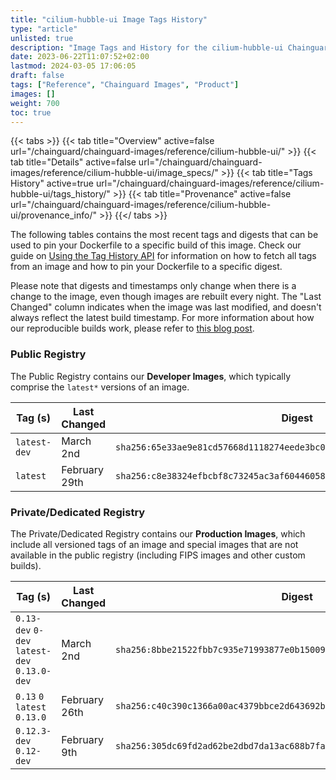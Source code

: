 ```yaml
---
title: "cilium-hubble-ui Image Tags History"
type: "article"
unlisted: true
description: "Image Tags and History for the cilium-hubble-ui Chainguard Image"
date: 2023-06-22T11:07:52+02:00
lastmod: 2024-03-05 17:06:05
draft: false
tags: ["Reference", "Chainguard Images", "Product"]
images: []
weight: 700
toc: true
---
```


{{< tabs >}}
{{< tab title="Overview" active=false url="/chainguard/chainguard-images/reference/cilium-hubble-ui/" >}}
{{< tab title="Details" active=false url="/chainguard/chainguard-images/reference/cilium-hubble-ui/image_specs/" >}}
{{< tab title="Tags History" active=true url="/chainguard/chainguard-images/reference/cilium-hubble-ui/tags_history/" >}}
{{< tab title="Provenance" active=false url="/chainguard/chainguard-images/reference/cilium-hubble-ui/provenance_info/" >}}
{{</ tabs >}}

The following tables contains the most recent tags and digests that can be used to pin your Dockerfile to a specific build of this image. Check our guide on [Using the Tag History API](/chainguard/chainguard-images/using-the-tag-history-api/) for information on how to fetch all tags from an image and how to pin your Dockerfile to a specific digest.

Please note that digests and timestamps only change when there is a change to the image, even though images are rebuilt every night. The "Last Changed" column indicates when the image was last modified, and doesn't always reflect the latest build timestamp. For more information about how our reproducible builds work, please refer to [this blog post](https://www.chainguard.dev/unchained/reproducing-chainguards-reproducible-image-builds).

### Public Registry
The Public Registry contains our **Developer Images**, which typically comprise the `latest*` versions of an image.

| Tag (s)       | Last Changed  | Digest                                                                    |
|---------------|---------------|---------------------------------------------------------------------------|
|  `latest-dev` | March 2nd     | `sha256:65e33ae9e81cd57668d1118274eede3bc04c0e1633061457defdebf9be63e586` |
|  `latest`     | February 29th | `sha256:c8e38324efbcbf8c73245ac3af604460581e057e3bea1fcc44b65d17ad0d02ba` |


### Private/Dedicated Registry
The Private/Dedicated Registry contains our **Production Images**, which include all versioned tags of an image and special images that are not available in the public registry (including FIPS images and other custom builds).

| Tag (s)                                       | Last Changed  | Digest                                                                    |
|-----------------------------------------------|---------------|---------------------------------------------------------------------------|
|  `0.13-dev` `0-dev` `latest-dev` `0.13.0-dev` | March 2nd     | `sha256:8bbe21522fbb7c935e71993877e0b15009e67eb123a2a016de1479c240da8136` |
|  `0.13` `0` `latest` `0.13.0`                 | February 26th | `sha256:c40c390c1366a00ac4379bbce2d643692b088c0ab881fe0930d621a4c31bfd78` |
|  `0.12.3-dev` `0.12-dev`                      | February 9th  | `sha256:305dc69fd2ad62be2dbd7da13ac688b7fa77cfa67188f6c22f45d43fae7998b8` |

